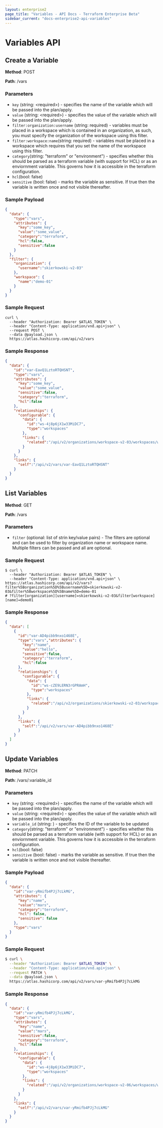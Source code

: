 ```yaml
---
layout: enterprise2
page_title: "Variables - API Docs - Terraform Enterprise Beta"
sidebar_current: "docs-enterprise2-api-variables"
---
```


# Variables API



## Create a Variable

**Method**: POST

**Path**: /vars

### Parameters

- `key` (string: \<required\>) - specifies the name of the variable which will be passed into the plan/apply.
- `value` (string: \<required\>) - specifies the value of the variable which will be passed into the plan/apply.
- `filter:organization:username` (string: required) - variables must be placed in a workspace which is contained in an organization, as such, you must specify the organization of the workspace using this filter.
- `filter:workspace:name`(string: required) - variables must be placed in a workspace which requires that you set the name of the workspace using this filter.
- `category`(string: "terraform" or "environment") - specifies whether this should be parsed as a terraform variable (with support for HCL) or as an enviornment variable. This governs how it is accessible in the terraform configuration.
- `hcl`(bool: false)
- `sensitive` (bool: false) - marks the variable as sensitive. If true then the variable is written once and not visible thereafter.

### Sample Payload

```json
{
  "data": {
    "type":"vars",
    "attributes": {
      "key":"some_key",
      "value":"some_value",
      "category":"terraform",
      "hcl":false,
      "sensitive":false
    }
  },
  "filter": {
    "organization": {
      "username":"skierkowski-v2-03"
    },
    "workspace": {
      "name":"demo-01"
    }
  }
}
```

### Sample Request

```shell
curl \
  --header "Authorization: Bearer $ATLAS_TOKEN" \
  --header "Content-Type: application/vnd.api+json" \
  --request POST \
  --data @payload.json \
  https://atlas.hashicorp.com/api/v2/vars
```

### Sample Response

```json
{
  "data": {
    "id":"var-EavQ1LztoRTQHSNT",
    "type":"vars",
    "attributes": {
      "key":"some_key",
      "value":"some_value",
      "sensitive":false,
      "category":"terraform",
      "hcl":false
    },
    "relationships": {
      "configurable": {
        "data": {
          "id":"ws-4j8p6jX1w33MiDC7",
          "type":"workspaces"
        },
        "links": {
          "related":"/api/v2/organizations/workspace-v2-03/workspaces/workspace-v2-03"
        }
      }
    },
    "links": {
      "self":"/api/v2/vars/var-EavQ1LztoRTQHSNT"
    }
  }
}
```

## List Variables

**Method**: GET

**Path**: /vars

### Parameters

- `filter` (optional: list of strin key/value pairs) - The filters are optional and can be used to filter by organization name or workspace name. Multiple filters can be passed and all are optional.

### Sample Request

```shell
$ curl \
  --header "Authorization: Bearer $ATLAS_TOKEN" \
  --header "Content-Type: application/vnd.api+json" \
https://atlas.hashicorp.com/api/v2/vars?filter%5Borganization%5D%5Busername%5D=skierkowski-v2-03&filter%5Bworkspace%5D%5Bname%5D=demo-01
# ?filter[organization][username]=skierkowski-v2-03&filter[workspace][name]=demo01
```

### Sample Response

```json
{
  "data": [
    {
      "id":"var-AD4pibb9nxo1468E",
      "type":"vars","attributes": {
        "key":"name",
        "value":"hello",
        "sensitive":false,
        "category":"terraform",
        "hcl":false
      },
      "relationships": {
        "configurable": {
          "data": {
            "id":"ws-cZE9LERN3rGPRAmH",
            "type":"workspaces"
          },
          "links": {
            "related":"/api/v2/organizations/skierkowski-v2-03/workspaces/demo-01"
          }
        }
      },
      "links": {
        "self":"/api/v2/vars/var-AD4pibb9nxo1468E"
      }
    }
  ]
}
```

##

## Update Variables

**Method**: PATCH

**Path**: /vars/:variable_id

### Parameters

- `key` (string: \<required\>) - specifies the name of the variable which will be passed into the plan/apply.
- `value` (string: \<required\>) - specifies the value of the variable which will be passed into the plan/apply.
- `variable_id` (string: <required>) - specifies the ID of the variable to be updated
- `category`(string: "terraform" or "environment") - specifies whether this should be parsed as a terraform variable (with support for HCL) or as an enviornment variable. This governs how it is accessible in the terraform configuration.
- `hcl`(bool: false)
- `sensitive` (bool: false) - marks the variable as sensitive. If true then the variable is written once and not visible thereafter.

### Sample Payload

```json
{
  "data": {
    "id":"var-yRmifb4PJj7cLkMG",
    "attributes": {
      "key":"name",
      "value":"mars",
      "category":"terraform",
      "hcl": false,
      "sensitive": false
    },
    "type":"vars"
  }
}
```

### Sample Request

```bash
$ curl \
  --header "Authorization: Bearer $ATLAS_TOKEN" \
  --header "Content-Type: application/vnd.api+json" \
  --request PATCH \
  --data @payload.json \
  https://atlas.hashicorp.com/api/v2/vars/var-yRmifb4PJj7cLkMG
```

### Sample Response

```json
{
  "data": {
    "id":"var-yRmifb4PJj7cLkMG",
    "type":"vars",
    "attributes": {
      "key":"name",
      "value":"mars",
      "sensitive":false,
      "category":"terraform",
      "hcl":false
    },
    "relationships": {
      "configurable": {
        "data": {
          "id":"ws-4j8p6jX1w33MiDC7",
          "type":"workspaces"
        },
        "links": {
          "related":"/api/v2/organizations/workspace-v2-06/workspaces/workspace-v2-06"
        }
      }
    },
    "links": {
      "self":"/api/v2/vars/var-yRmifb4PJj7cLkMG"
    }
  }
}
```

##